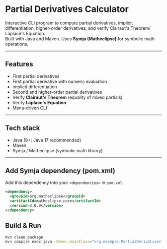 # Partial Derivatives Calculator

Interactive CLI program to compute partial derivatives, implicit differentiation, higher-order derivatives, and verify Clairaut's Theorem/ Laplace's Equation.  
Built with Java and Maven. Uses **Symja (Matheclipse)** for symbolic math operations.

---

## Features
- First partial derivatives
- First partial derivative with numeric evaluation
- Implicit differentiation
- Second and higher-order partial derivatives
- Verify **Clairaut's Theorem** (equality of mixed partials)
- Verify **Laplace's Equation**
- Menu-driven CLI

---

## Tech stack
- Java (8+; Java 17 recommended)
- Maven
- Symja / Matheclipse (symbolic math library)

---

## Add Symja dependency (pom.xml)
Add this dependency into your `<dependencies>` in `pom.xml`:

```xml
<dependency>
  <groupId>org.matheclipse</groupId>
  <artifactId>matheclipse-core</artifactId>
  <version>3.0.0</version>
</dependency>
```
## Build & Run
```bash
mvn clean package
mvn compile exec:java -Dexec.mainClass="org.example.PartialDerivatives"
```
